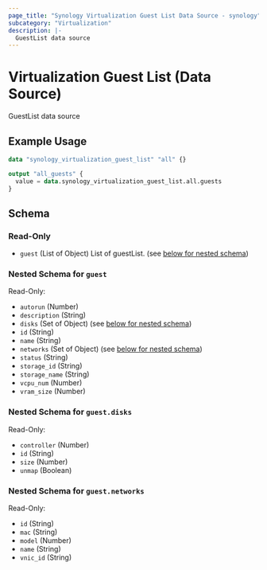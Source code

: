 ```yaml
---
page_title: "Synology Virtualization Guest List Data Source - synology"
subcategory: "Virtualization"
description: |-
  GuestList data source
---
```


# Virtualization Guest List (Data Source)

GuestList data source

## Example Usage

```terraform
data "synology_virtualization_guest_list" "all" {}

output "all_guests" {
  value = data.synology_virtualization_guest_list.all.guests
}
```

<!-- schema generated by tfplugindocs -->
## Schema

### Read-Only

- `guest` (List of Object) List of guestList. (see [below for nested schema](#nestedatt--guest))

<a id="nestedatt--guest"></a>
### Nested Schema for `guest`

Read-Only:

- `autorun` (Number)
- `description` (String)
- `disks` (Set of Object) (see [below for nested schema](#nestedobjatt--guest--disks))
- `id` (String)
- `name` (String)
- `networks` (Set of Object) (see [below for nested schema](#nestedobjatt--guest--networks))
- `status` (String)
- `storage_id` (String)
- `storage_name` (String)
- `vcpu_num` (Number)
- `vram_size` (Number)

<a id="nestedobjatt--guest--disks"></a>
### Nested Schema for `guest.disks`

Read-Only:

- `controller` (Number)
- `id` (String)
- `size` (Number)
- `unmap` (Boolean)


<a id="nestedobjatt--guest--networks"></a>
### Nested Schema for `guest.networks`

Read-Only:

- `id` (String)
- `mac` (String)
- `model` (Number)
- `name` (String)
- `vnic_id` (String)